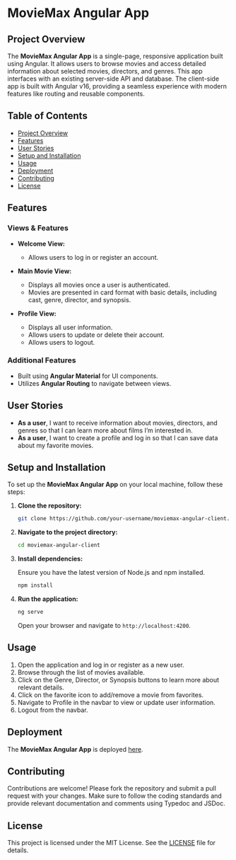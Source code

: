 # MovieMax Angular App

## Project Overview

The **MovieMax Angular App** is a single-page, responsive application built using Angular. It allows users to browse movies and access detailed information about selected movies, directors, and genres. This app interfaces with an existing server-side API and database. The client-side app is built with Angular v16, providing a seamless experience with modern features like routing and reusable components.

## Table of Contents

- [Project Overview](#project-overview)
- [Features](#features)
- [User Stories](#user-stories)
- [Setup and Installation](#setup-and-installation)
- [Usage](#usage)
- [Deployment](#deployment)
- [Contributing](#contributing)
- [License](#license)

## Features

### Views & Features

- **Welcome View:**
  - Allows users to log in or register an account.
  
- **Main Movie View:**
  - Displays all movies once a user is authenticated.
  - Movies are presented in card format with basic details, including cast, genre, director, and synopsis.
 
- **Profile View:**
  - Displays all user information.
  - Allows users to update or delete their account.
  - Allows users to logout.

### Additional Features

- Built using **Angular Material** for UI components.
- Utilizes **Angular Routing** to navigate between views.

## User Stories

- **As a user**, I want to receive information about movies, directors, and genres so that I can learn more about films I’m interested in.
- **As a user**, I want to create a profile and log in so that I can save data about my favorite movies.

## Setup and Installation

To set up the **MovieMax Angular App** on your local machine, follow these steps:

1. **Clone the repository:**

    ```sh
    git clone https://github.com/your-username/moviemax-angular-client.git
    ```

2. **Navigate to the project directory:**

    ```sh
    cd moviemax-angular-client
    ```

3. **Install dependencies:**

    Ensure you have the latest version of Node.js and npm installed.

    ```sh
    npm install
    ```

4. **Run the application:**

    ```sh
    ng serve
    ```

    Open your browser and navigate to `http://localhost:4200`.

## Usage

1. Open the application and log in or register as a new user.
2. Browse through the list of movies available.
3. Click on the Genre, Director, or Synopsis buttons to learn more about relevant details.
4. Click on the favorite icon to add/remove a movie from favorites.
5. Navigate to Profile in the navbar to view or update user information.
6. Logout from the navbar.

## Deployment

The **MovieMax Angular App** is deployed [here](https://jdeebs.github.io/moviemax-angular-client).

## Contributing

Contributions are welcome! Please fork the repository and submit a pull request with your changes. Make sure to follow the coding standards and provide relevant documentation and comments using Typedoc and JSDoc.

## License

This project is licensed under the MIT License. See the [LICENSE](LICENSE) file for details.
